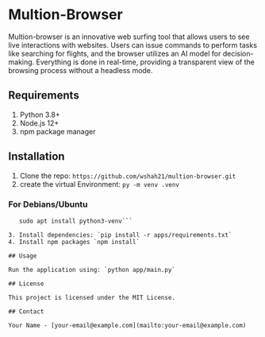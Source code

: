 # Multion-Browser

Multion-browser is an innovative web surfing tool that allows users to see live interactions with websites. Users can issue commands to perform tasks like searching for flights, and the browser utilizes an AI model for decision-making. Everything is done in real-time, providing a transparent view of the browsing process without a headless mode.

## Requirements

1. Python 3.8+
2. Node.js 12+
3. npm package manager

## Installation

1. Clone the repo: `https://github.com/wshah21/multion-browser.git`
2. create the virtual Environment: `py -m venv .venv`
### For Debians/Ubuntu

```sudo apt update
   sudo apt install python3-venv```

3. Install dependencies: `pip install -r apps/requirements.txt`
4. Install npm packages `npm install`

## Usage

Run the application using: `python app/main.py`

## License

This project is licensed under the MIT License.

## Contact

Your Name - [your-email@example.com](mailto:your-email@example.com)
